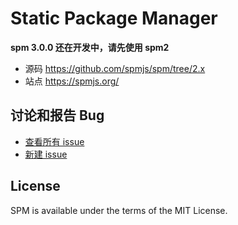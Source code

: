 # Static Package Manager

**spm 3.0.0 还在开发中，请先使用 spm2**

- 源码 https://github.com/spmjs/spm/tree/2.x
- 站点 https://spmjs.org/

## 讨论和报告 Bug

* [查看所有 issue](https://github.com/spmjs/spm/issues)
* [新建 issue](https://github.com/spmjs/spm/issues/new)

## License

SPM is available under the terms of the MIT License.
